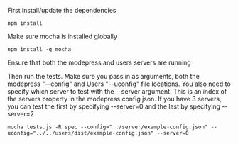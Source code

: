 First install/update the dependencies

	npm install

Make sure mocha is installed globally

	npm install -g mocha

Ensure that both the modepress and users servers are running

Then run the tests. Make sure you pass in as arguments, both the modepress "--config" and Users "--uconfig" file locations. You also need to specify which server to test with the --server argument. This is an index of the servers property in the modepress config json. If you have 3 servers, you can  test the first by specifying --server=0 and the last by specifying --server=2

	mocha tests.js -R spec --config="../server/example-config.json" --uconfig="../../users/dist/example-config.json" --server=0